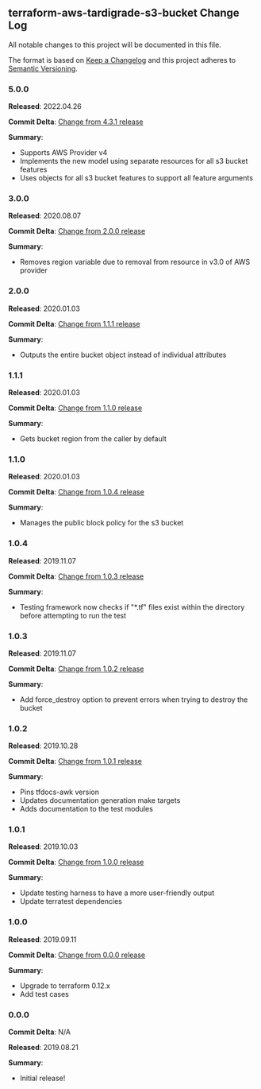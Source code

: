 ## terraform-aws-tardigrade-s3-bucket Change Log

All notable changes to this project will be documented in this file.

The format is based on [Keep a Changelog](http://keepachangelog.com/) and this project adheres to [Semantic Versioning](http://semver.org/).

### 5.0.0

**Released**: 2022.04.26

**Commit Delta**: [Change from 4.3.1 release](https://github.com/plus3it/terraform-aws-tardigrade-s3-bucket/compare/4.3.1...5.0.0)

**Summary**:

*   Supports AWS Provider v4
*   Implements the new model using separate resources for all s3 bucket features
*   Uses objects for all s3 bucket features to support all feature arguments

### 3.0.0

**Released**: 2020.08.07

**Commit Delta**: [Change from 2.0.0 release](https://github.com/plus3it/terraform-aws-tardigrade-s3-bucket/compare/2.0.0...3.0.0)

**Summary**:

*   Removes region variable due to removal from resource in v3.0 of AWS provider

### 2.0.0

**Released**: 2020.01.03

**Commit Delta**: [Change from 1.1.1 release](https://github.com/plus3it/terraform-aws-tardigrade-s3-bucket/compare/1.1.1...2.0.0)

**Summary**:

*   Outputs the entire bucket object instead of individual attributes

### 1.1.1

**Released**: 2020.01.03

**Commit Delta**: [Change from 1.1.0 release](https://github.com/plus3it/terraform-aws-tardigrade-s3-bucket/compare/1.1.0...1.1.1)

**Summary**:

*   Gets bucket region from the caller by default

### 1.1.0

**Released**: 2020.01.03

**Commit Delta**: [Change from 1.0.4 release](https://github.com/plus3it/terraform-aws-tardigrade-s3-bucket/compare/1.0.4...1.1.0)

**Summary**:

*   Manages the public block policy for the s3 bucket

### 1.0.4

**Released**: 2019.11.07

**Commit Delta**: [Change from 1.0.3 release](https://github.com/plus3it/terraform-aws-tardigrade-s3-bucket/compare/1.0.3...1.0.4)

**Summary**:

*   Testing framework now checks if "*.tf" files exist within the directory before attempting to run the test

### 1.0.3

**Released**: 2019.11.07

**Commit Delta**: [Change from 1.0.2 release](https://github.com/plus3it/terraform-aws-tardigrade-s3-bucket/compare/1.0.2...1.0.3)

**Summary**:

*   Add force_destroy option to prevent errors when trying to destroy the bucket

### 1.0.2

**Released**: 2019.10.28

**Commit Delta**: [Change from 1.0.1 release](https://github.com/plus3it/terraform-aws-tardigrade-s3-bucket/compare/1.0.1...1.0.2)

**Summary**:

*   Pins tfdocs-awk version
*   Updates documentation generation make targets
*   Adds documentation to the test modules

### 1.0.1

**Released**: 2019.10.03

**Commit Delta**: [Change from 1.0.0 release](https://github.com/plus3it/terraform-aws-tardigrade-s3-bucket/compare/1.0.0...1.0.1)

**Summary**:

*   Update testing harness to have a more user-friendly output
*   Update terratest dependencies

### 1.0.0

**Released**: 2019.09.11

**Commit Delta**: [Change from 0.0.0 release](https://github.com/plus3it/terraform-aws-tardigrade-s3-bucket/compare/0.0.0...1.0.0)

**Summary**:

*   Upgrade to terraform 0.12.x
*   Add test cases

### 0.0.0

**Commit Delta**: N/A

**Released**: 2019.08.21

**Summary**:

*   Initial release!
